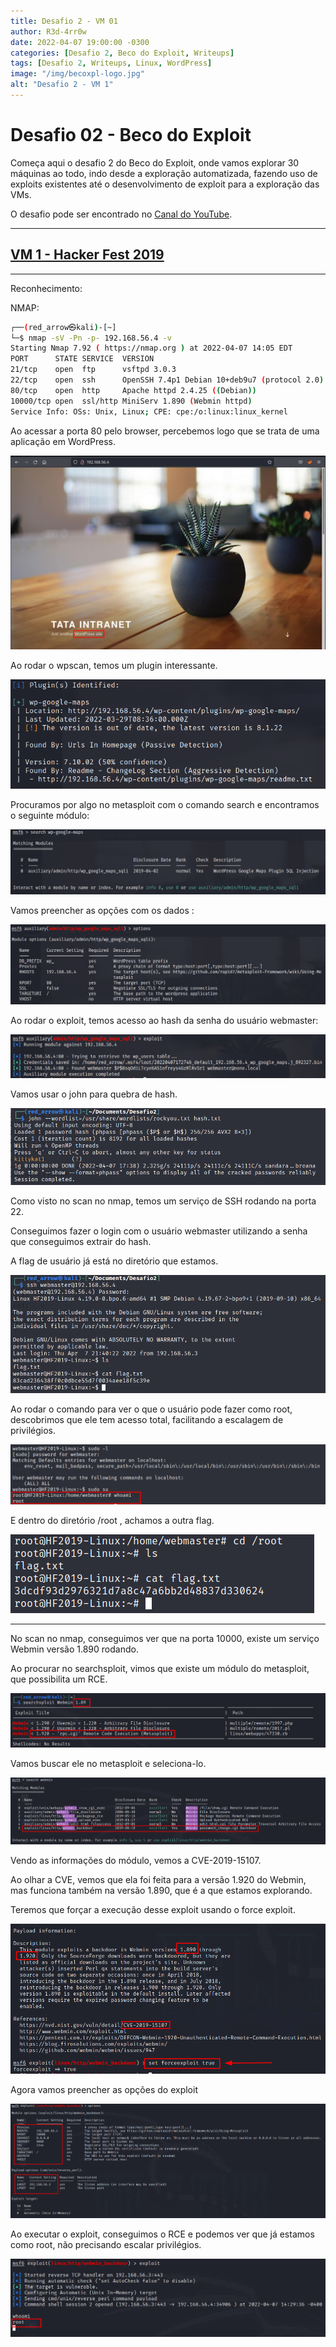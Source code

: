 ```yaml
---
title: Desafio 2 - VM 01
author: R3d-4rr0w
date: 2022-04-07 19:00:00 -0300
categories: [Desafio 2, Beco do Exploit, Writeups]
tags: [Desafio 2, Writeups, Linux, WordPress]
image: "/img/becoxpl-logo.jpg"
alt: "Desafio 2 - VM 1"
---
```



# Desafio 02 - Beco do Exploit

Começa aqui o desafio 2 do Beco do Exploit, onde vamos explorar 30 máquinas ao todo, indo desde a exploração automatizada, fazendo uso de exploits existentes até o desenvolvimento de exploit para a exploração das VMs.

O desafio pode ser encontrado no [Canal do YouTube](https://www.youtube.com/watch?v=xnCS8fYfrjs&list=PLHBDBcFA_l_WBcUJWf8cp5BaPsUkquRQU&index=1).

---

## [VM 1 - Hacker Fest 2019](https://www.vulnhub.com/entry/hacker-fest-2019,378/)

---

Reconhecimento:

NMAP:

```bash
┌──(red_arrow㉿kali)-[~]
└─$ nmap -sV -Pn -p- 192.168.56.4 -v
Starting Nmap 7.92 ( https://nmap.org ) at 2022-04-07 14:05 EDT
PORT      STATE SERVICE  VERSION
21/tcp    open  ftp      vsftpd 3.0.3
22/tcp    open  ssh      OpenSSH 7.4p1 Debian 10+deb9u7 (protocol 2.0)
80/tcp    open  http     Apache httpd 2.4.25 ((Debian))
10000/tcp open  ssl/http MiniServ 1.890 (Webmin httpd)
Service Info: OSs: Unix, Linux; CPE: cpe:/o:linux:linux_kernel
```

Ao acessar a porta 80 pelo browser, percebemos logo que se trata de uma aplicação em WordPress.

![Untitled](img/desafio2/vm1/hackerfest-0.png)

Ao rodar o wpscan, temos um plugin interessante.

![Untitled](img/desafio2/vm1/hackerfest-1.png)

Procuramos por algo no metasploit com o comando search e encontramos o seguinte módulo:

![Untitled](img/desafio2/vm1/hackerfest-2.png)

Vamos preencher as opções com os dados :

![Untitled](img/desafio2/vm1/hackerfest-3.png)

Ao rodar o exploit, temos acesso ao hash da senha do usuário webmaster:

![Untitled](img/desafio2/vm1/hackerfest-4.png)

Vamos usar o john para quebra de hash.

![Untitled](img/desafio2/vm1/hackerfest-5.png)

Como visto no scan no nmap, temos um serviço de SSH rodando na porta 22.

Conseguimos fazer o login com o usuário webmaster utilizando a senha que conseguimos extrair do hash.

A flag de usuário já está no diretório que estamos.

![Untitled](img/desafio2/vm1/hackerfest-6.png)

Ao rodar o comando para ver o que o usuário pode fazer como root, descobrimos que ele tem acesso total, facilitando a escalagem de privilégios. 

![Untitled](img/desafio2/vm1/hackerfest-7.png)

E dentro do diretório /root , achamos a outra flag.

![Untitled](img/desafio2/vm1/hackerfest-8.png)

---

No scan no nmap, conseguimos ver que na porta 10000, existe um serviço Webmin versão 1.890 rodando.

Ao procurar no searchsploit, vimos que existe um módulo do metasploit, que possibilita um RCE.

![Untitled](img/desafio2/vm1/hackerfest-9.png)

Vamos buscar ele no metasploit e seleciona-lo.

![Untitled](img/desafio2/vm1/hackerfest-10.png)

Vendo as informações do módulo, vemos a CVE-2019-15107.

Ao olhar a CVE, vemos que ela foi feita para a versão 1.920 do Webmin, mas funciona também na versão 1.890, que é a que estamos explorando.

Teremos que forçar a execução desse exploit usando o force exploit.

![Untitled](img/desafio2/vm1/hackerfest-11.png)

Agora vamos preencher as opções do exploit

![Untitled](img/desafio2/vm1/hackerfest-12.png)

Ao executar o exploit, conseguimos o RCE e podemos ver que já estamos como root, não precisando escalar privilégios.

![Untitled](img/desafio2/vm1/hackerfest-13.png)